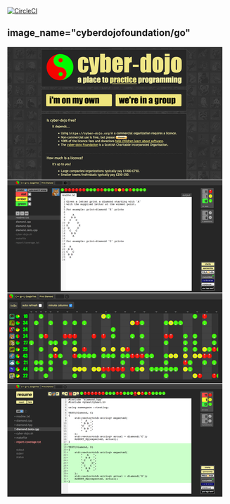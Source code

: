 [![CircleCI](https://circleci.com/gh/cyber-dojo-languages/go.svg?style=svg)](https://circleci.com/gh/cyber-dojo-languages/go)

## image_name="cyberdojofoundation/go"

![cyber-dojo.org home page](https://github.com/cyber-dojo/cyber-dojo/blob/master/shared/home_page_snapshot.png)